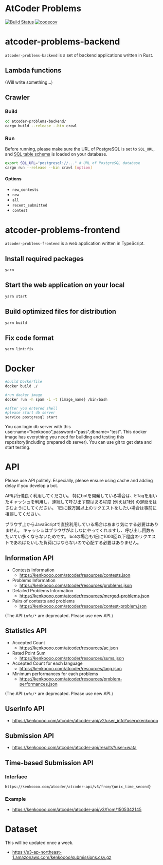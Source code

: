 # AtCoder Problems

[![Build Status](https://travis-ci.org/kenkoooo/AtCoderProblems.svg?branch=master)](https://travis-ci.org/kenkoooo/AtCoderProblems)
[![codecov](https://codecov.io/gh/kenkoooo/AtCoderProblems/branch/master/graph/badge.svg)](https://codecov.io/gh/kenkoooo/AtCoderProblems)



# atcoder-problems-backend

`atcoder-problems-backend` is a set of backend applications written in Rust.

## Lambda functions

(Will write something...)

## Crawler

### Build
```bash
cd atcoder-problems-backend/
cargo build --release --bin crawl
```
### Run
Before running, please make sure the URL of PostgreSQL is set to `SQL_URL`, and [SQL table schema](config/database-definition.sql) is loaded on your database.
```bash
export SQL_URL="postgresql://..." # URL of PostgreSQL database
cargo run --release --bin crawl [option]
```

#### Options
- `new_contests`
- `new`
- `all`
- `recent_submitted`
- `contest`

# atcoder-problems-frontend

`atcoder-problems-frontend` is a web application written in TypeScript.

## Install required packages
```bash
yarn
```

## Start the web application on your local
```bash
yarn start
```

## Build optimized files for distribution
```bash
yarn build
```

## Fix code format
```bash
yarn lint:fix
```

# Docker

```bash
#build Dockerfile
docker build ./

#run docker image
docker run -h spam -i -t {image_name} /bin/bash

#after you entered shell
#please start db server
service postgresql start

```
You can login db server with this user:name="kenkoooo",password="pass",dbname="test".
This docker image has everything you need for building and testing this repository(including prepared db server).
You can use git to get data and start testing.

# API

Please use API politely.
Especially, please ensure using cache and adding delay if you develop a bot.

APIは行儀良く利用してください。
特にbotを開発している場合は、ETagを用いたキャッシュを利用し、連続して呼び出す際はある程度 (例えば1秒) の遅延をはさむようにしてください。
1日に数万回以上のリクエストをしたい場合は事前に相談してください。

ブラウザ上からJavaScriptで直接利用している場合はあまり気にする必要はありません。
キャッシュはブラウザがよしなにやってくれますし、呼び出し回数もたいてい多くならないためです。
botの場合も1日に1000回以下程度のリクエストであればたいした負荷にはならないので心配する必要はありません。

## Information API

- Contests Information
  - https://kenkoooo.com/atcoder/resources/contests.json
- Problems Information
  - https://kenkoooo.com/atcoder/resources/problems.json
- Detailed Problems Information
  - https://kenkoooo.com/atcoder/resources/merged-problems.json
- Pairs of contests and problems
  - https://kenkoooo.com/atcoder/resources/contest-problem.json

(The API `info/*` are deprecated. Please use new API.)

## Statistics API

- Accepted Count
  - https://kenkoooo.com/atcoder/resources/ac.json
- Rated Point Sum
  - https://kenkoooo.com/atcoder/resources/sums.json
- Accepted Count for each language
  - https://kenkoooo.com/atcoder/resources/lang.json
- Minimum performances for each problems
  - https://kenkoooo.com/atcoder/resources/problem-performances.json

(The API `info/*` are deprecated. Please use new API.)

## UserInfo API
- https://kenkoooo.com/atcoder/atcoder-api/v2/user_info?user=kenkoooo

## Submission API
- https://kenkoooo.com/atcoder/atcoder-api/results?user=wata

## Time-based Submission API
### Interface
```
https://kenkoooo.com/atcoder/atcoder-api/v3/from/{unix_time_second}
```
### Example
- https://kenkoooo.com/atcoder/atcoder-api/v3/from/1505342145

# Dataset

This will be updated once a week.

- https://s3-ap-northeast-1.amazonaws.com/kenkoooo/submissions.csv.gz
